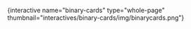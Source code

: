 {interactive name="binary-cards" type="whole-page" thumbnail="interactives/binary-cards/img/binarycards.png"}
